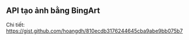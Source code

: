 ## API tạo ảnh bằng BingArt

Chi tiết: https://gist.github.com/hoangdh/810ecdb3176244645cba9abe9bb075b7

